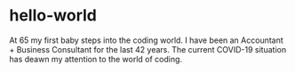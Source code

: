 # hello-world
At 65 my first baby steps into the coding world.
I have been an Accountant + Business Consultant for the last 42 years.
The current COVID-19 situation has deawn my attention to the world of coding.
